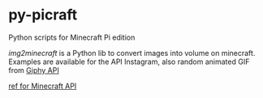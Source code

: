 # py-picraft

Python scripts for Minecraft Pi edition

*img2minecraft* is a Python lib to convert images into volume on minecraft. Examples are available for the API Instagram, also random animated GIF from [Giphy API](https://github.com/Giphy/GiphyAPI)


[ref for Minecraft API](http://www.stuffaboutcode.com/p/minecraft-api-reference.html)
